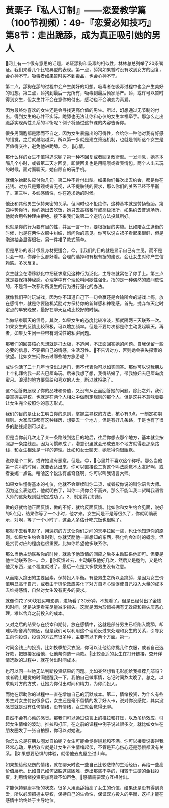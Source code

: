 # 黄栗子『私人订制』——恋爱教学篇（100节视频）：49-『恋爱必知技巧』第8节：走出跪舔，成为真正吸引她的男人

🎼网上有一个很有意思的话题，论证舔狗和吸毒的相似性，林林总总列举了20条嘴证。我们来看几个比较典型的表现。第一点，舔狗如果暂时没有收到女方的回复，会心神不宁。吸毒者如果暂时买不到毒品，也会心神不宁。

第二点，舔狗在舔的过程中会产生美好的幻想。吸毒者在吸毒过程中也会产生美好的幻想。第三点，舔狗到最后一无所有，吸毒到最后倾家荡产。舔，或许可以暂时得到女生，但女生并不会在意你的付出，感动也不会演变为真爱。

因为最终你喜欢的女生还是会寻找更高价值的男生。所以，幻想通过无节制的付出，得到女生的心并不实际。跪舔也无法让你和心仪的女生幸福牵手。那怎么走出跪舔实现两性关系的平衡呢？例子将通过这节课的内容告诉你。

很多男同胞都是舔而不自之，因为女生暴露出的可得性，会给你一种他对我有好感的错觉，之后就越陷越深。所以第一步就是建立筛选机制，也就是判断这个女生是否值得交往，避免他进跪舔。😊，🎼心情。

那什么样的女生不值得追求呢？第一种不回复或者回复敷衍型。一发消息，她基本隔几个小时，或者第二天才回复，即使回复也是用嗯哦或者表情包。两个人出去玩的时候，面对面聊天，她自顾自的玩手机。

就偶尔抬起头应付你几句。第二种不肯付出型。如果你们每次出去约会，都是你在花钱。对方只是旁观或者无视，从不提肤钱的要求，那么你们的关系已经不平衡了。第三种，多线感情性，你在追求她的时候。

他还和其他男生保持亲密的关系，但同时也不拒绝你，这种基本就是赞扬备胎。第四种势你行，你约她出去吃饭，她只去高档餐厅或高级场所，如果约去普通场所，他就会用各种理由拒绝。接下来我们说第二个避坑方法投其所好。

也就是你的行为要有目的性，并且一言一行，要根据目的实施。比如陪女生逛街的时候，也是在两件衣服中纠结，询问你的意见。你可以说白裙子看起来很鲜，但是泡泡袖会显得很壮。另一件裙子款式简单。

但是吊带的设计很显身材更适合。😊，🎼我们的目的就是显示自己有主见，而不是只会一句，你穿什么都好看。合理的选择和有根有据的建议，会让女生对你产生信赖感。多次反复。

女生就会在潜移默化中把征求意见这种行为泛化，主导权就窝在了你手上。第三点就是要保持神秘感。心理学中有个理论叫间歇性强化，指的是一种偶然的或间歇性的，不是每一次都对所发生的行为进行强化的办法。

就像我们平时玩游戏，因为你不知道自己下一句会赢还是会输所会的游戏上瘾，放在感情中，就是你要随机奖励对方保持你的新鲜感和神秘感。首先，抛弃每天定时定点的早安晚安，最好在聊天互动比较好的时候。

当做结束聊天的信号。其次，如果女生的态度比较冷淡，那就隔两三天联系一次。如果女生的反馈比较积极，可以增加频率。但是不要每次都是你主动发起聊天。再者，如果女生问一些带有测试性的私密问题。

那我们的回答核心思想就是打太极，不追问，不正面回答她的问题。自我保留一些必要的信息，不要把自己的情感，生活习性。🎼不告诉对方，否则她会丧失探索的欲望。比如女生问你去过哪些地方旅游呢？

或许你活了二十几年也没出过远门，但不代表你可以如实回答。那你可以说我朋友上个礼拜约我一起去巴厘岛玩。后来我想了想，我得结婚了，带我媳妇去巴厘岛度蜜月。浪漫的地方要留给和喜欢的人去，所以就拒绝了。

这个回答既展现了你的品味和价值，又没有从正面回答她的问题。除此之外，我们要掌握主导权，也就是在两个人相处中做制定规则的那个人，但是这并不意味着要让女生完全按照你的意志形式。

我们的目的是让女生明白你的原则，掌握主导权的方法，核心有3点，一制定初期规则。大家应该都有这种经历，想要去一个地方，但是有好几条路，于是也有了很多的路线规则可以走。

但是当你前几次走了某一条路线到达目的地后，往后你想去那个地方，基本就会按照那一条路线走。因为习惯养成了，潜意识里就会形成去那个地方就得走那条路线，和女生相处是一样的道理。比如和女士聊天，她觉得你很幽默。

说你是个二货。或许她没有恶意。但是。😊，🎼心里并不喜欢这个称呼。那么当他第一次叫的时候，就要表达出来，你可以直接说二货这个叫法感觉不太友好啊，或者委婉一点说，哈哈这个说法有点奇怪啊，你可以叫我语言大师。

如果女生懂得基本的礼仪，他就不会继续叫你二货，或者按你说的叫你语言大师。因为这么表达后，他就明白了，叫你二货你会不高兴。那么不能叫我二货叫我语言大师的这条规则就制定成功了。2、制定赏罚机制。

做的好就给他正面反馈，做的不好，就给反面反馈。比如你和女生约会见面，说好的5点见，结果你等了一个小时，他才来。女生问是不是等很久了，你就明确表示，对啊，等了一个小时了，这会人多估计吃完饭也很晚了。

那就不去看电影了，用惩罚的方式让你们之间的天平拉回一些，也让他知道你的原则。如果女生约会准时到，你就奖励他一直想知的东西，强化约会准时的概念。但是赏罚对应的程度也很重要。比如你希望他多联系你。

那么当他主动联系你的时候，就急予他热情的回应之后多主动联系他即可。但要是他主动联系你一。😊，🎼你反馈过去，主动联系他好几次，然后又是邀约，又是给他买东西，这个程度就过了。最后一点是大多数男生没有注意。

从而陷入跪田的主要因素，保持投入平衡。有些男生之所以会跪舔，是因为女生价值明显高于自己，或者由于舆伦效应美化了对方自卑心理促使自己投入大量的成本去维持感情，自然对女生没有更多的要求。

就像你花了50块钱买电影票，进场看了30分钟，不想看了。但是已经付出了金钱和时间，还是决定看完尽量减少损失。这就是因为珍惜被拥有无效应和损失厌恶心理，难以舍弃之前投入的成本。

又对之后的结果存在侥幸和期待，放在感情中，这就是部分男生已经陷入跪舔，却难以断舍离的原因，但是我们可以利用这个理论反过来处理和女生的关系，引导女生向你投资，投资的方式有很多种，主要有以下两个方面。第一。

时间金钱上的投资。比如换季想买衣服，你可以让他给你挑几件衣服，或者自己选好款，把链接发给他，让他帮你选一两款。🎼比较合适的女生在打开链接，查开详情选款的过程中，就在付出时间成本。

也可以问一些她无法判断投资结果的问题。比如突然想看电影能给我推荐几部吗？或者晚上睡觉的时间提醒我一下，我怕自己做事情，忘记时间熬太晚了。总之，以求助对方的方式，让她为你付出时间和精力，为你而投入。

而她在帮助你的过程中一直在增加自己的沉默成本。第二，情绪投资，为什么有些男生对女生付出很多后，女生还是毫不留情的发了好人卡，说对你没感觉，其实没感觉就是没有任何情绪，没有情绪，女生就会觉得无聊。

自然不会有心动的感觉。那我们可以通过语言上的推拉和打压，以及吊桥效应，引起女生情绪的波动。推拉和打压，在之前的课程中例子说过很多次，就比如女生在朋友圈发了一张自拍照，你可以对她说。

你怎么总是在朋友圈发自拍呢？女生可能会觉得尴尬和不满。你可以接着说害得我经常心动，吊桥效应就是让女生产生情绪起伏，不管是开心伤心还是恐惧都没有关系。🎼如果想要恐惧的体验，就带他去鬼屋坐过山车。

如果想给他悲伤的情绪，就在聊天时说一些自己比较悲惨的生活经历，再给一些高价值展示。比如自己如何战胜这些困难，走出那些不幸的，相较于生硬的金钱投资，利用情绪投资更加高效不如声色。🎼感情需要双方互相付出。

才能保持健康平衡的状态。很多人用跪舔抬高了女生的价值，结果还是没有得到真爱，所以必须把握主导权，保持自己的生命性，保证双方投入的平衡，这样才能在感情中始终处于主导地位。


